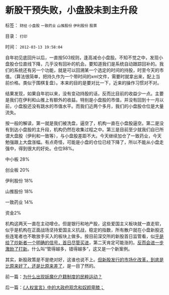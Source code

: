 # 新股干预失败，小盘股未到主升段

标签： `财经` `小盘股` `一致药业` `山推股份` `伊利股份` `股票` 

目录： `打印`

时间： `2012-03-13 19:58:04`

自年初见底回升以后，一直按503规则，逢高减仓小盘股。不知不觉之中，发现小盘股仓位直线下降，几乎没有回补的机会。要知道我们是系统自动跟踪回补的。我们的系统还有另一个功能，就是可以回溯某一个选定的时间的持股，时至今天的市值。（算法很简单，把持久作为一个带时间的xml文件，需要时就拿出来，配上当前价格。类似于围棋复盘）。本来的目的是要对比一下，近来的操作习惯对不对。

结果发现，如果自年初以来，没有变动持股的话，反而比目前的收益少一点。主要是我们在伊利和山推上有额外的收益。特别是小盘股的市值，并没有回到十一月以前，小盘股还没有跳水的市值水平。而我们近两个多月，我们的小盘股仓位是大量流失。

按一般的解读，第一就是我们被洗盘，逼空了，机构一直在小盘股逼空。第二是没有到达小盘股的主升段，机构仍然在收集过程之中。第三是目前至少就我们自已所谓大盘股（伊利和一致等），与小盘股差距不大。今天继续加仓了一致药业，今天勉强跟上大盘涨幅。有点奇怪，可能是小盘的仓位已经下降了，所以不能从小盘走强中，得到很大的好处。仓位98%。

中小板 28%

创业板 20%

伊利股份 18%

山推股份 18%

一致药业 14%

资金2%

机构这两天一直在主动增仓。但是银行和地产股，这些爱国主义板块就一直走软，似乎是机构在正面战场坚持爱国主义抗战，稳定的指数，所有散户就在小盘新股这些连笔者也不敢放手买入的板块上做多。按目前深交所的新股首日监管看，似[乎是给了炒新者一个明确的信号，首日尽管买进](../../../2012/1/11/炒新是股市投资；打新是政策食利.md)，第二天肯定可能涨的。[反而会进一步激励了打新](../../../2012/1/12/新股强制市盈率越低，二级市场失血越大.md)。什么叫“管得越多，错得越多”，这又是一个新案例。

其实，新股政策是不是绝对好，这谁也说不上。[但新股发行的市场化改革，到底是比原来好了，还是比原来差了](../../../2012/1/12/股市中的民主机制，西方基金和东方机构化.md)，是一目了然的。



前一篇：[为什么出现妖魔化户籍制度的民粹运动？](../../../2012/3/13/为什么出现妖魔化户籍制度的民粹运动？.md)

后一篇：[《人权宣言》中的大政府观念和奴颜卑膝；](../../../2012/3/14/《人权宣言》中的大政府观念和奴颜卑膝；.md)